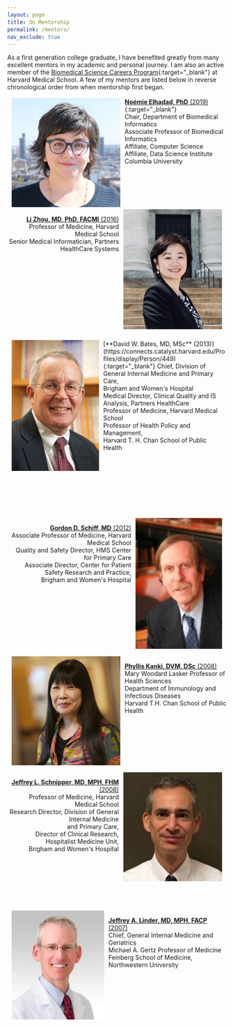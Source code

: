```yaml
---
layout: page
title: On Mentorship
permalink: /mentors/
nav_exclude: true
---
```

As a first generation college graduate, I have benefited greatly from many excellent mentors in my academic and personal journey. I am also an active member of the [Biomedical Science Careers Program](https://www.bscp.org/){:target="_blank"} at Harvard Medical School. A few of my mentors are listed below in reverse chronological order from when mentorship first began. 
<br>
<br>
<img style="float:left" src="/assets/img/noemie-elhadad-new.jpeg" height="250"  color="gray" hspace="10"/>[**No&eacute;mie Elhadad, PhD** (2019)](https://www.dbmi.columbia.edu/people/noemie-elhadad/){:target="_blank"}  
Chair, Department of Biomedical Informatics <br>
Associate Professor of Biomedical Informatics  <br>
Affiliate, Computer Science  <br>
Affiliate, Data Science Institute  <br>
Columbia University  
<br>
<br>
<br>
<br>
<br>
<br>
<img style="float:right" src="/assets/img/li-zhou.png" height="275"  color="gray" hspace="10"/>
 <p align="right"><a href="https://connects.catalyst.harvard.edu/Profiles/display/Person/74124" target="_blank"><b>Li Zhou, MD, PhD, FACMI</b> (2016)</a><br>Professor of Medicine, Harvard Medical School<br>Senior Medical Informatician, Partners HealthCare Systems </p>
<br>
<br>
<br>
<br>
<br>
<br>
<br>
<br>
<br>
<br>
<br>
<img style="float:left" src="/assets/img/david-bates.jpg" height="300" color="gray" hspace="10"/>[**David W. Bates, MD, MSc** (2013)](https://connects.catalyst.harvard.edu/Profiles/display/Person/449){:target="_blank"}  
Chief, Division of General Internal Medicine and Primary Care,<br> Brigham and Women's Hospital<br>
Medical Director, Clinical Quality and IS Analysis, Partners HealthCare<br>
Professor of Medicine, Harvard Medical School<br>
Professor of Health Policy and Management,<br>Harvard T. H. Chan School of Public Health<br>
<br>
<br>
<br>
<br>
<br>
<br>
<br>
<br>
<br>
<img style="float:right" src="/assets/img/gordon-schiff.jpg" height="300" color="gray" hspace="10"/>
<p align="right"><a href="https://primarycare.hms.harvard.edu/faculty-staff/gordon-schiff/" target="_blank"><b>Gordon D. Schiff, MD</b> (2012)</a><br>Associate Professor of Medicine, Harvard Medical School<br>Quality and Safety Director, HMS Center for Primary Care<br>
Associate Director, Center for Patient Safety Research and Practice,<br>Brigham and Women's Hospital</p>
<br>
<br>
<br>
<br>
<br>
<br>
<br>
<br>
<br>
<img style="float:left" src="/assets/img/phyllis-kanki.jpeg" height="250" color="gray" hspace="10"/>
<p align="left"><a href="https://www.hsph.harvard.edu/phyllis-kanki/" target="_blank"><b>Phyllis Kanki, DVM, DSc</b> (2008)</a><br>Mary Woodard Lasker Professor of Health Sciences<br>Department of Immunology and Infectious Diseases<br>Harvard T.H. Chan School of Public Health</p>  
<br>
<br>
<br>
<br>
<br>
<br>
<br>
<img style="float:right" src="/assets/img/jeffrey-schnipper.png" height="250" color="gray" hspace="10"/>
<p align="right"><a href="https://connects.catalyst.harvard.edu/Profiles/display/Person/54336" target="_blank"><b>Jeffrey L. Schnipper, MD, MPH, FHM</b> (2008)</a><br>Professor of Medicine, Harvard Medical School<br>Research Director, Division of General Internal Medicine<br>and Primary Care,<br>
Director of Clinical Research, Hospitalist Medicine Unit,<br>Brigham and Women's Hospital<br></p>
<br>
<br>
<br>
<br>
<br>
<br>
<br>
<img style="float:left" src="/assets/img/jeffrey-linder.jpg" height="250" color="gray" hspace="10"/>
<p align="left"><a href="https://www.medicine.northwestern.edu/faculty/profile.html?xid=37195" target="_blank"><b>Jeffrey A. Linder, MD, MPH, FACP</b> (2007)</a><br>Chief, General Internal Medicine and Geriatrics<br>Michael A. Gertz Professor of Medicine<br>Feinberg School of Medicine, Northwestern University</p>